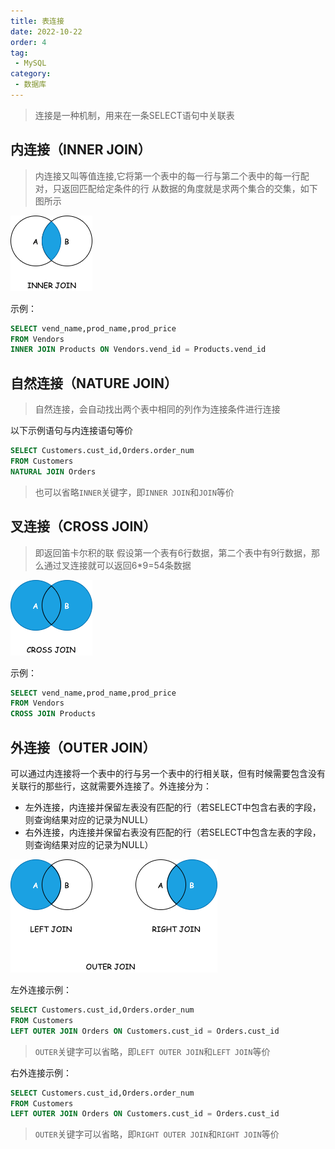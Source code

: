 ```yaml
---
title: 表连接
date: 2022-10-22
order: 4
tag:
 - MySQL
category:
 - 数据库
---
```


<!-- more -->

> 连接是一种机制，用来在一条SELECT语句中关联表

## 内连接（INNER JOIN）

> 内连接又叫等值连接,它将第一个表中的每一行与第二个表中的每一行配对，只返回匹配给定条件的行
> 从数据的角度就是求两个集合的交集，如下图所示

![内连接](./images/inner-join.png)

示例：

```sql
SELECT vend_name,prod_name,prod_price
FROM Vendors
INNER JOIN Products ON Vendors.vend_id = Products.vend_id
```

## 自然连接（NATURE JOIN）

> 自然连接，会自动找出两个表中相同的列作为连接条件进行连接

以下示例语句与内连接语句等价

```sql
SELECT Customers.cust_id,Orders.order_num
FROM Customers
NATURAL JOIN Orders
```

> 也可以省略`INNER`关键字，即`INNER JOIN`和`JOIN`等价

## 叉连接（CROSS JOIN）

> 即返回笛卡尔积的联
> 假设第一个表有6行数据，第二个表中有9行数据，那么通过叉连接就可以返回6*9=54条数据

![叉连接](./images/cross-join.png)

示例：

```sql
SELECT vend_name,prod_name,prod_price
FROM Vendors
CROSS JOIN Products
```

## 外连接（OUTER JOIN）

可以通过内连接将一个表中的行与另一个表中的行相关联，但有时候需要包含没有关联行的那些行，这就需要外连接了。外连接分为：

- 左外连接，内连接并保留左表没有匹配的行（若SELECT中包含右表的字段，则查询结果对应的记录为NULL）
- 右外连接，内连接并保留右表没有匹配的行（若SELECT中包含左表的字段，则查询结果对应的记录为NULL）

![外连接](./images/outer-join.png)

左外连接示例：

```sql
SELECT Customers.cust_id,Orders.order_num
FROM Customers
LEFT OUTER JOIN Orders ON Customers.cust_id = Orders.cust_id
```

> `OUTER`关键字可以省略，即`LEFT OUTER JOIN`和`LEFT JOIN`等价

右外连接示例：

```sql
SELECT Customers.cust_id,Orders.order_num
FROM Customers
LEFT OUTER JOIN Orders ON Customers.cust_id = Orders.cust_id
```

> `OUTER`关键字可以省略，即`RIGHT OUTER JOIN`和`RIGHT JOIN`等价
